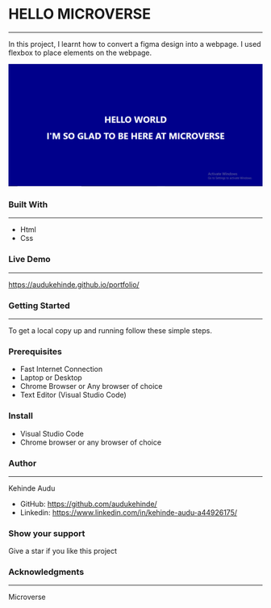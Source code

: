 # HELLO MICROVERSE
---
In this project, I learnt how to convert a figma design into a webpage. I used flexbox to place elements on the webpage. 

![project image](https://github.com/audukehinde/hellomicroverse-1/blob/feature/img/hello.PNG)

### Built With
---
* Html
* Css

### Live Demo
---
https://audukehinde.github.io/portfolio/

### Getting Started
---
To get a local copy up and running follow these simple steps.

### Prerequisites
* Fast Internet Connection
* Laptop or Desktop
* Chrome Browser or Any browser of choice
* Text Editor (Visual Studio Code)

### Install
* Visual Studio Code
* Chrome browser or any browser of choice

### Author
---
Kehinde Audu
* GitHub: https://github.com/audukehinde/
* Linkedin: https://www.linkedin.com/in/kehinde-audu-a44926175/

### Show your support
Give a star if you like this project

### Acknowledgments
---
Microverse


